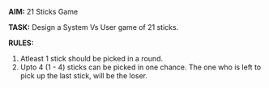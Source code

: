 **AIM:** 21 Sticks Game

**TASK:** Design a System Vs User game of 21 sticks.

**RULES:** 

1. Atleast 1 stick should be picked in a round.
2. Upto 4 (1 - 4) sticks can be picked in one chance.
The one who is left to pick up the last stick, will be the loser.
